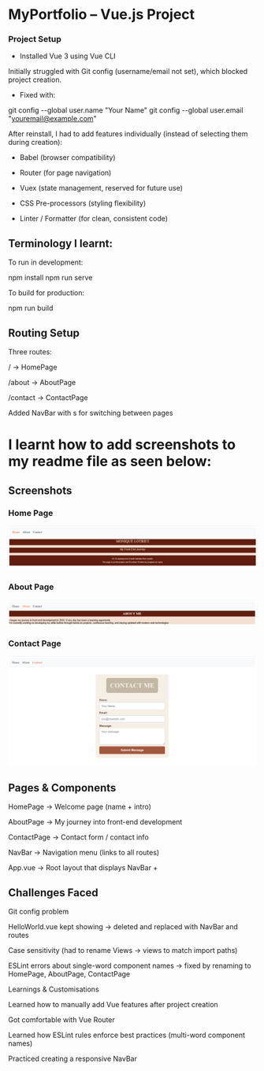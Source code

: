  # MyPortfolio – Vue.js Project

### Project Setup

* Installed Vue 3 using Vue CLI

Initially struggled with Git config (username/email not set), which blocked project creation.

* Fixed with:

git config --global user.name "Your Name"
git config --global user.email "youremail@example.com"

After reinstall, I had to add features individually (instead of selecting them during creation):

- Babel (browser compatibility)

- Router (for page navigation)

- Vuex (state management, reserved for future use)

- CSS Pre-processors (styling flexibility)

- Linter / Formatter (for clean, consistent code)

## Terminology I learnt:

To run in development:

npm install
npm run serve

To build for production:

npm run build

## Routing Setup

Three routes:

/ → HomePage

/about → AboutPage

/contact → ContactPage

Added NavBar with <router-link>s for switching between pages

# I learnt how to add screenshots to my readme file as seen below: 
## Screenshots

### Home Page
![Home Screenshot](./public/screenshots/HomePage.png)

### About Page
![Home Screenshot](./public/screenshots/AboutPage.png)

### Contact Page
![Contact Screenshot](./public/screenshots/ContactPage.png)


## Pages & Components

HomePage → Welcome page (name + intro)

AboutPage → My journey into front-end development

ContactPage → Contact form / contact info

NavBar → Navigation menu (links to all routes)

App.vue → Root layout that displays NavBar + <router-view>

## Challenges Faced

Git config problem

HelloWorld.vue kept showing → deleted and replaced with NavBar and routes

Case sensitivity (had to rename Views → views to match import paths)

ESLint errors about single-word component names → fixed by renaming to HomePage, AboutPage, ContactPage

Learnings & Customisations

Learned how to manually add Vue features after project creation

Got comfortable with Vue Router

Learned how ESLint rules enforce best practices (multi-word component names)

Practiced creating a responsive NavBar